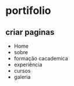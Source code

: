 # portifolio

## criar paginas
- Home
- sobre
- formação cacademica
- experiência
- cursos
- galeria
  



